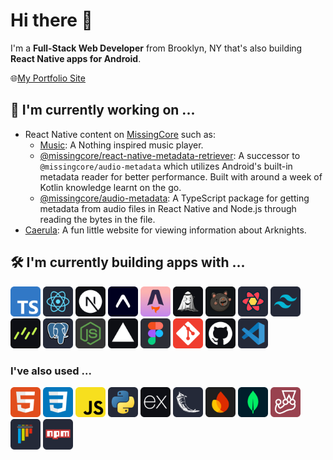 # Hi there 👋

I'm a **Full-Stack Web Developer** from Brooklyn, NY that's also building **React Native apps for Android**.

🌐[My Portfolio Site](https://www.cyanchill.com/)

## 🔭 I'm currently working on ...

- React Native content on [MissingCore](https://github.com/MissingCore) such as:
  - [Music](https://github.com/MissingCore/Music): A Nothing inspired music player.
  - [@missingcore/react-native-metadata-retriever](https://github.com/MissingCore/react-native-metadata-retriever): A successor to `@missingcore/audio-metadata` which utilizes Android's built-in metadata reader for better performance. Built with around a week of Kotlin knowledge learnt on the go.
  - [@missingcore/audio-metadata](https://github.com/MissingCore/audio-metadata): A TypeScript package for getting metadata from audio files in React Native and Node.js through reading the bytes in the file.
- [Caerula](https://github.com/cyanChill/Caerula): A fun little website for viewing information about Arknights.

## 🛠️ I'm currently building apps with ...

[<img src="./assets/TypeScript.png" alt="TypeScript — Programming Language" width="48" />](https://www.typescriptlang.org/)
[<img src="./assets/React.png" alt="React — Front-end Web & Native UI Library" width="48" />](https://react.dev/)
[<img src="./assets/Next.js.png" alt="Next.js — Web Development Framework" width="48" />](https://nextjs.org/)
[<img src="./assets/Expo.png" alt="Expo — Universal Native Apps Framework" width="48" />](https://expo.dev/)
[<img src="./assets/Astro.png" alt="Astro — Web Framework for Content-Driven Websites." width="48" />](https://astro.build/)
[<img src="./assets/Jotai.png" alt="Jotai — Primitive & Flexible State Management" width="48" />](https://jotai.org/)
[<img src="./assets/Zustand.png" alt="Zustand — Bare necessities for State Management in React" width="48" />](https://zustand.docs.pmnd.rs/)
[<img src="./assets/React Query.png" alt="React Query — Asynchronous State Manager" width="48" />](https://tanstack.com/query/latest)
[<img src="./assets/Tailwind CSS.png" alt="Tailwind CSS — CSS Framework" width="48" />](https://tailwindcss.com/)
[<img src="./assets/Drizzle.png" alt="Drizzle — TypeScript ORM" width="48" />](https://orm.drizzle.team/)
[<img src="./assets/PostgreSQL.png" alt="PostgreSQL — Relational Database" width="48" />](https://postgresql.org/)
[<img src="./assets/Node.js.png" alt="Node.js — JavaScript Runtime Environment" width="48" />](https://nodejs.org/)
[<img src="./assets/Vercel.png" alt="Vercel — Cloud Platform" width="48" />](https://vercel.com/)
[<img src="./assets/Figma.png" alt="Figma — Design Tool" width="48" />](https://figma.com/)
[<img src="./assets/Git.png" alt="Git — Version Control System" width="48" />](https://git-scm.com/)
[<img src="./assets/GitHub.png" alt="GitHub" width="48" />](https://github.com/)
[<img src="./assets/VSCode.png" alt="Visual Studio Code" width="48" />](https://code.visualstudio.com/)

### I've also used ...

[<img src="./assets/HTML.png" alt="Hypertext Markup Language" width="48" />](https://developer.mozilla.org/en-US/docs/Web/HTML)
[<img src="./assets/CSS.png" alt="Cascading Style Sheets" width="48" />](https://developer.mozilla.org/en-US/docs/Web/CSS)
[<img src="./assets/JavaScript.png" alt="JavaScript — Programming Language" width="48" />](https://developer.mozilla.org/en-US/docs/Web/JavaScript)
[<img src="./assets/Python.png" alt="Python — Programming Language" width="48" />](https://www.python.org/)
[<img src="./assets/Express.png" alt="Express — Back-end Web Framework" width="48" />](https://expressjs.com/)
[<img src="./assets/Flask.png" alt="Flask — Micro Web Framework" width="48" />](https://flask.palletsprojects.com/)
[<img src="./assets/Firebase.png" alt="Firebase — Non-Relational Database" width="48" />](https://firebase.google.com/)
[<img src="./assets/MongoDB.png" alt="MongoDB — Non-Relational Database" width="48" />](https://www.mongodb.com/)
[<img src="./assets/Jest.png" alt="Jest — JavaScript Testing Framework" width="48" />](https://jestjs.io/)
[<img src="./assets/Pytest.png" alt="Pytest — Python Testing Framework" width="48" />](https://docs.pytest.org/)
[<img src="./assets/Npm.png" alt="Node Package Manager" width="48" />](https://www.npmjs.com/)

<!--
## 📊 My Github Stats

<div align="center">
  <span>
    <img
         alt="cyanChill's Github Stats"
         src="https://github-readme-stats.vercel.app/api?username=cyanChill&show_icons=true&count_private=true&theme=jolly&hide_border=true"
         height="175"
     />
  </span>
  <span>
    <img
         alt="cyanChill's Top Languages"
         src="https://github-readme-stats.vercel.app/api/top-langs/?username=cyanChill&exclude_repo=github-readme-stats&langs_count=8&count_private=true&layout=compact&theme=jolly&hide_border=true"
         height="175"
         />
  </span>
  <br/>
  <b>Note:</b> Top languages is only a metric of the languages my public code consists of and doesn't reflect experience or skill level.
</div>

-->
